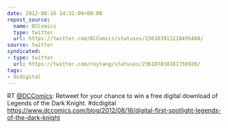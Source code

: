 ```yaml
---
date: 2012-08-16 14:31:09+00:00
repost_source:
  name: DCComics
  type: twitter
  url: https://twitter.com/DCComics/statuses/236103911218495488/
source: twitter
syndicated:
- type: twitter
  url: https://twitter.com/roytang/statuses/236107838181756928/
tags:
- dcdigital
---
```


RT [@DCComics](https://twitter.com/DCComics/): Retweet for your chance to win a free digital download of Legends of the Dark Knight. #dcdigital https://www.dccomics.com/blog/2012/08/16/digital-first-spotlight-legends-of-the-dark-knight